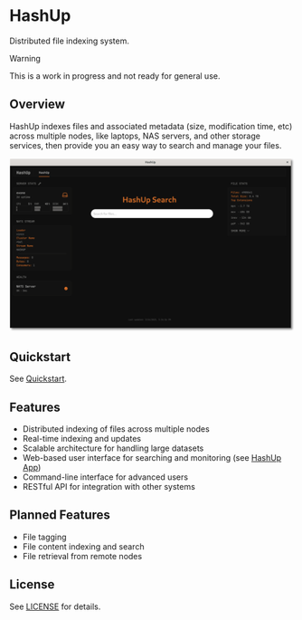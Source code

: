 # HashUp

Distributed file indexing system.

>[!WARNING]
> This is a work in progress and not ready for general use.

## Overview

HashUp indexes files and associated metadata (size, modification time, etc) across multiple nodes, like laptops, NAS servers, and other storage services, then provide you an easy way to search and manage your files.

![Screenshot](/docs/screenshot.png)

## Quickstart

See [Quickstart](docs/quickstart.md).

## Features

- Distributed indexing of files across multiple nodes
- Real-time indexing and updates
- Scalable architecture for handling large datasets
- Web-based user interface for searching and monitoring (see [HashUp App](https://github.com/rubiojr/hashup-app))
- Command-line interface for advanced users
- RESTful API for integration with other systems

## Planned Features

- File tagging
- File content indexing and search
- File retrieval from remote nodes

## License

See [LICENSE](LICENSE) for details.
